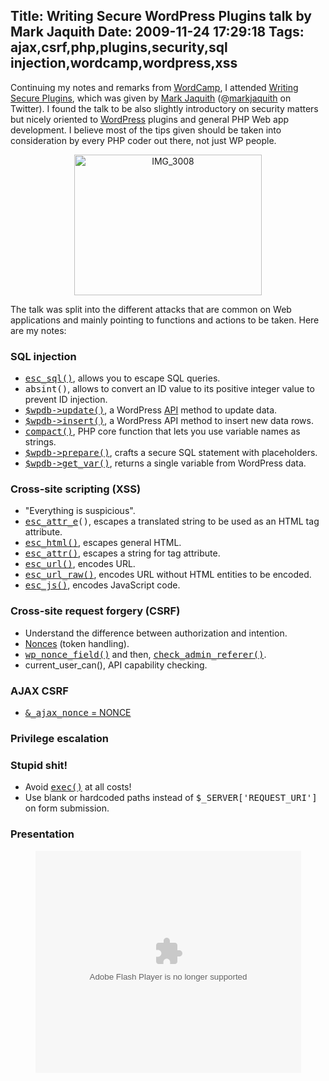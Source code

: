 Title: Writing Secure WordPress Plugins talk by Mark Jaquith
Date: 2009-11-24 17:29:18
Tags: ajax,csrf,php,plugins,security,sql injection,wordcamp,wordpress,xss
---
Continuing my notes and remarks from <a href="http://2009.newyork.wordcamp.org/">WordCamp</a>, I attended <a href="http://2009.newyork.wordcamp.org/2009/11/13/writing-secure-plugins/">Writing Secure Plugins</a>, which was given by <a href="http://markjaquith.com/">Mark Jaquith</a> (@<a href="http://twitter.com/markjaquith">markjaquith</a> on Twitter). I found the talk to be also slightly introductory on security matters but nicely oriented to <a href="http://wordpress.org">WordPress</a> plugins and general PHP Web app development. I believe most of the tips given should be taken into consideration by every PHP coder out there, not just WP people.
<p style="text-align: center;"><a href="http://damog.net/old/stereonaut/2009/11/IMG_30081.jpg"><img class="aligncenter size-medium wp-image-1053" title="IMG_3008" src="http://damog.net/old/stereonaut/2009/11/IMG_30081-300x225.jpg" alt="IMG_3008" width="300" height="225" /></a></p>
<p style="text-align: center;"></p>

The talk was split into the different attacks that are common on Web applications and mainly pointing to functions and actions to be taken. Here are my notes:
<h3>SQL injection</h3>
<ul>
	<li><a href="http://codex.wordpress.org/Data_Validation"><tt>esc_sql()</tt></a>, allows you to escape SQL queries.</li>
	<li><tt>absint()</tt>, allows to convert an ID value to its positive integer value to prevent ID injection.</li>
	<li><a href="http://codex.wordpress.org/Function_Reference/wpdb_Class#UPDATE_rows"><tt>$wpdb-&gt;update()</tt></a>, a WordPress <a href="http://codex.wordpress.org/Plugin_API">API</a> method to update data.</li>
	<li><a href="http://codex.wordpress.org/Function_Reference/wpdb_Class#INSERT_rows"><tt>$wpdb-&gt;insert()</tt></a>, a WordPress API method to insert new data rows.</li>
	<li><a href="http://php.net/compact"><tt>compact()</tt></a>, PHP core function that lets you use variable names as strings.</li>
	<li><a href="http://codex.wordpress.org/Function_Reference/wpdb_Class#Protect_Queries_Against_SQL_Injection_Attacks"><tt>$wpdb-&gt;prepare()</tt></a>, crafts a secure SQL statement with placeholders.</li>
	<li><a href="http://codex.wordpress.org/Function_Reference/wpdb_Class#SELECT_a_Variable"><tt>$wpdb-&gt;get_var()</tt></a>, returns a single variable from WordPress data.</li>
</ul>
<h3>Cross-site scripting (XSS)</h3>
<ul>
	<li>"Everything is suspicious".</li>
	<li><tt><a href="http://wpseek.com/esc_attr_e/">esc_attr_e</a>()</tt>, escapes a translated string to be used as an HTML tag attribute.</li>
	<li><a href="http://wpdevel.wordpress.com/tag/esc_html/"><tt>esc_html()</tt></a>, escapes general HTML.</li>
	<li><a href="http://codex.wordpress.org/Function_Reference/esc_attr"><tt>esc_attr()</tt></a>, escapes a string for tag attribute.</li>
	<li><a href="http://wordpress.org/support/topic/282964"><tt>esc_url()</tt></a>, encodes URL.</li>
	<li><a href="http://wpseek.com/esc_url_raw/"><tt>esc_url_raw()</tt></a>, encodes URL without HTML entities to be encoded.</li>
	<li><a href="http://wpseek.com/esc_js/"><tt>esc_js()</tt></a>, encodes JavaScript code.</li>
</ul>
<h3>Cross-site request forgery (CSRF)</h3>
<ul>
	<li>Understand the difference between authorization and intention.</li>
	<li><a href="http://codex.wordpress.org/WordPress_Nonces">Nonces</a> (token handling).</li>
	<li><a href="http://codex.wordpress.org/Function_Reference/wp_nonce_field"><tt>wp_nonce_field()</tt></a> and then, <a href="http://wpseek.com/check_admin_referer/"><tt>check_admin_referer()</tt></a>.</li>
	<li>current_user_can(), API capability checking.</li>
</ul>
<h3>AJAX CSRF</h3>
<ul>
	<li><a href="http://ocaoimh.ie/89494197/make-your-wordpress-plugin-talk-ajax/"><tt>&amp;_ajax_nonce</tt> = NONCE</a></li>
</ul>
<h3>Privilege escalation</h3>
<h3>Stupid shit!</h3>
<ul>
	<li>Avoid <a href="http://php.net/exec"><tt>exec()</tt></a> at all costs!</li>
	<li>Use blank or hardcoded paths instead of <tt>$_SERVER['REQUEST_URI']</tt> on form submission.</li>
</ul>
<h3>Presentation</h3>
<div style="text-align: center;"><object style="margin: 0px;" classid="clsid:d27cdb6e-ae6d-11cf-96b8-444553540000" width="425" height="355" codebase="http://download.macromedia.com/pub/shockwave/cabs/flash/swflash.cab#version=6,0,40,0"><param name="allowFullScreen" value="true" /><param name="allowScriptAccess" value="always" /><param name="src" value="http://static.slidesharecdn.com/swf/ssplayer2.swf?doc=wordpresssecurity-wordcampny-091114224648-phpapp01&amp;rel=0&amp;stripped_title=writing-secure-plugins-wordcamp-new-york-2009" /><param name="allowfullscreen" value="true" /><embed style="margin: 0px;" type="application/x-shockwave-flash" width="425" height="355" src="http://static.slidesharecdn.com/swf/ssplayer2.swf?doc=wordpresssecurity-wordcampny-091114224648-phpapp01&amp;rel=0&amp;stripped_title=writing-secure-plugins-wordcamp-new-york-2009" allowscriptaccess="always" allowfullscreen="true"></embed></object></div>